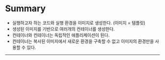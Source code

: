 # Summary

- 실행하고자 하는 코드와 실행 환경을 이미지로 생성한다. (이미지 = 템플릿)
- 생성된 이미지를 기반으로 여러개의 컨테이너를 생성한다.
- 컨테이너와 컨테이너는 독립적인 애플리케이션이 된다.
- 컨테이너는 복사된 이미지에서 새로운 환경을 구축할 수 없고 이미지의 환경만을 사용할 수 있다.

---
